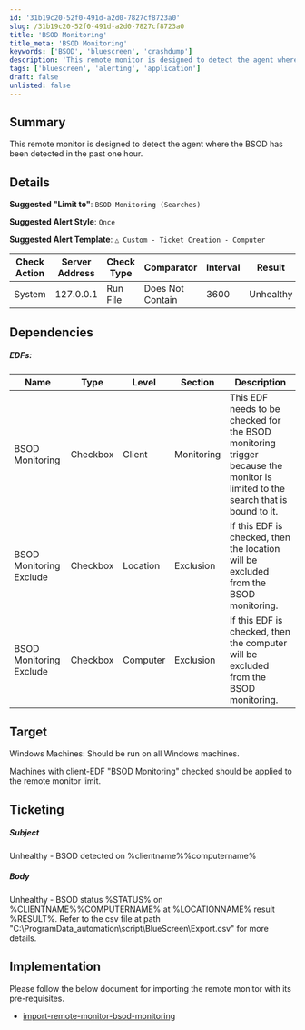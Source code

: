 ```yaml
---
id: '31b19c20-52f0-491d-a2d0-7827cf8723a0'
slug: /31b19c20-52f0-491d-a2d0-7827cf8723a0
title: 'BSOD Monitoring'
title_meta: 'BSOD Monitoring'
keywords: ['BSOD', 'bluescreen', 'crashdump']
description: 'This remote monitor is designed to detect the agent where the BSOD has been detected in the past one hour.'
tags: ['bluescreen', 'alerting', 'application']
draft: false
unlisted: false
---
```


## Summary

This remote monitor is designed to detect the agent where the BSOD has been detected in the past one hour.

## Details

**Suggested "Limit to"**: `BSOD Monitoring (Searches)`

**Suggested Alert Style**: `Once`

**Suggested Alert Template**: `△ Custom - Ticket Creation - Computer`


| Check Action | Server Address | Check Type | Comparator | Interval | Result |
| ------------ | -------------- | ---------- | ---------- | -------- | ------ |
|   System     | 127.0.0.1      | Run File  | Does Not Contain | 3600 | Unhealthy |

## Dependencies
##### EDFs:

| Name | Type | Level | Section | Description | 
| ---- | ---- | ----- | ------- | ----------- | 
| BSOD Monitoring | Checkbox | Client | Monitoring | This EDF needs to be checked for the BSOD monitoring trigger because the monitor is limited to the search that is bound to it. | 
| BSOD Monitoring Exclude | Checkbox | Location | Exclusion | If this EDF is checked, then the location will be excluded from the BSOD monitoring. | 
| BSOD Monitoring Exclude | Checkbox | Computer | Exclusion | If this EDF is checked, then the computer will be excluded from the BSOD monitoring. |

## Target

Windows Machines: Should be run on all Windows machines.

Machines with client-EDF "BSOD Monitoring" checked should be applied to the remote monitor limit.

## Ticketing

##### Subject

Unhealthy - BSOD detected on %clientname%\%computername%

##### Body

Unhealthy - BSOD status %STATUS% on %CLIENTNAME%\%COMPUTERNAME% at %LOCATIONNAME% result %RESULT%. Refer to the csv file at path  "C:\ProgramData\_automation\script\BlueScreen\Export.csv" for more details.

## Implementation

Please follow the below document for importing the remote monitor with its pre-requisites.
- [import-remote-monitor-bsod-monitoring](/docs/a6e9e088-d737-4c9f-8ae8-e643521b4f79)